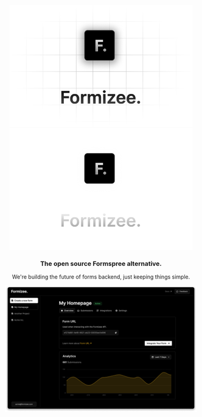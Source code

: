 <p align="center" >
    <img width="480" src="./.github/logo-light.png#gh-light-mode-only">
    <img width="480" src="./.github/logo-dark.png#gh-dark-mode-only">
</p>
<h3 align="center">The open source Formspree alternative.</h3>
<p align="center">
We're building the future of forms backend, just keeping things simple.
</p>

<img align="center" src="./.github/showcase.png" />
